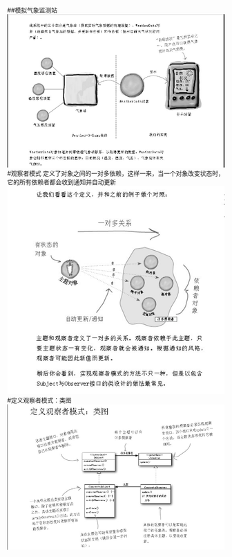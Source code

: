 ##模拟气象监测站
![气象监测图](weather.jpg)
#观察者模式
	定义了对象之间的一对多依赖，这样一来，当一个对象改变状态时，它的所有依赖者都会收到通知并自动更新
![观察者定义](observer.jpg)
#定义观察者模式：类图
![观察者模式类图](observer-class.jpg)

